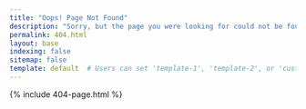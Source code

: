 ```yaml
---
title: "Oops! Page Not Found"
description: "Sorry, but the page you were looking for could not be found."
permalink: 404.html
layout: base
indexing: false
sitemap: false
template: default  # Users can set 'template-1', 'template-2', or 'custom'
---
```


{% include 404-page.html %}

